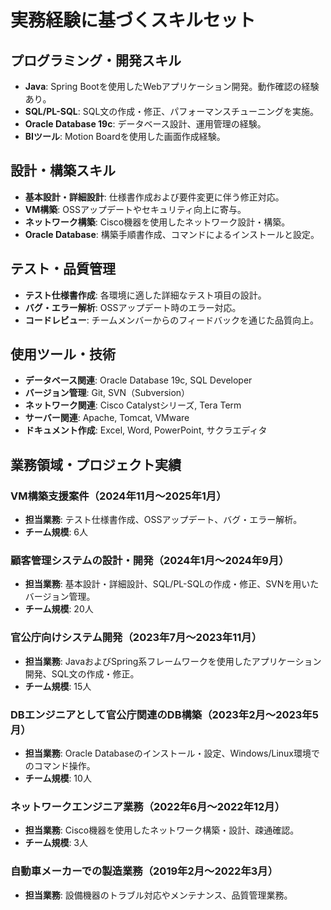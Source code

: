 # 実務経験に基づくスキルセット

## プログラミング・開発スキル
- **Java**: Spring Bootを使用したWebアプリケーション開発。動作確認の経験あり。
- **SQL/PL-SQL**: SQL文の作成・修正、パフォーマンスチューニングを実施。
- **Oracle Database 19c**: データベース設計、運用管理の経験。
- **BIツール**: Motion Boardを使用した画面作成経験。

## 設計・構築スキル
- **基本設計・詳細設計**: 仕様書作成および要件変更に伴う修正対応。
- **VM構築**: OSSアップデートやセキュリティ向上に寄与。
- **ネットワーク構築**: Cisco機器を使用したネットワーク設計・構築。
- **Oracle Database**: 構築手順書作成、コマンドによるインストールと設定。

## テスト・品質管理
- **テスト仕様書作成**: 各環境に適した詳細なテスト項目の設計。
- **バグ・エラー解析**: OSSアップデート時のエラー対応。
- **コードレビュー**: チームメンバーからのフィードバックを通じた品質向上。

## 使用ツール・技術
- **データベース関連**: Oracle Database 19c, SQL Developer
- **バージョン管理**: Git, SVN（Subversion）
- **ネットワーク関連**: Cisco Catalystシリーズ, Tera Term
- **サーバー関連**: Apache, Tomcat, VMware
- **ドキュメント作成**: Excel, Word, PowerPoint, サクラエディタ

## 業務領域・プロジェクト実績

### VM構築支援案件（2024年11月～2025年1月）
- **担当業務**: テスト仕様書作成、OSSアップデート、バグ・エラー解析。
- **チーム規模**: 6人

### 顧客管理システムの設計・開発（2024年1月～2024年9月）
- **担当業務**: 基本設計・詳細設計、SQL/PL-SQLの作成・修正、SVNを用いたバージョン管理。
- **チーム規模**: 20人

### 官公庁向けシステム開発（2023年7月～2023年11月）
- **担当業務**: JavaおよびSpring系フレームワークを使用したアプリケーション開発、SQL文の作成・修正。
- **チーム規模**: 15人

### DBエンジニアとして官公庁関連のDB構築（2023年2月～2023年5月）
- **担当業務**: Oracle Databaseのインストール・設定、Windows/Linux環境でのコマンド操作。
- **チーム規模**: 10人

### ネットワークエンジニア業務（2022年6月～2022年12月）
- **担当業務**: Cisco機器を使用したネットワーク構築・設計、疎通確認。
- **チーム規模**: 3人

### 自動車メーカーでの製造業務（2019年2月～2022年3月）
- **担当業務**: 設備機器のトラブル対応やメンテナンス、品質管理業務。

